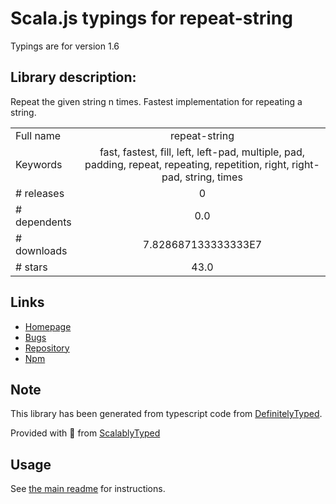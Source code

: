 
# Scala.js typings for repeat-string

Typings are for version 1.6

## Library description:
Repeat the given string n times. Fastest implementation for repeating a string.

|                    |                 |
| ------------------ | :-------------: |
| Full name          | repeat-string |
| Keywords           | fast, fastest, fill, left, left-pad, multiple, pad, padding, repeat, repeating, repetition, right, right-pad, string, times |
| # releases         | 0 |
| # dependents       | 0.0 |
| # downloads        | 7.828687133333333E7 |
| # stars            | 43.0 |

## Links
- [Homepage](https://github.com/jonschlinkert/repeat-string)
- [Bugs](https://github.com/jonschlinkert/repeat-string/issues)
- [Repository](https://github.com/jonschlinkert/repeat-string)
- [Npm](https://www.npmjs.com/package/repeat-string)
    


## Note
This library has been generated from typescript code from [DefinitelyTyped](https://definitelytyped.org).

Provided with :purple_heart: from [ScalablyTyped](https://github.com/oyvindberg/ScalablyTyped)

## Usage
See [the main readme](../../readme.md) for instructions.


